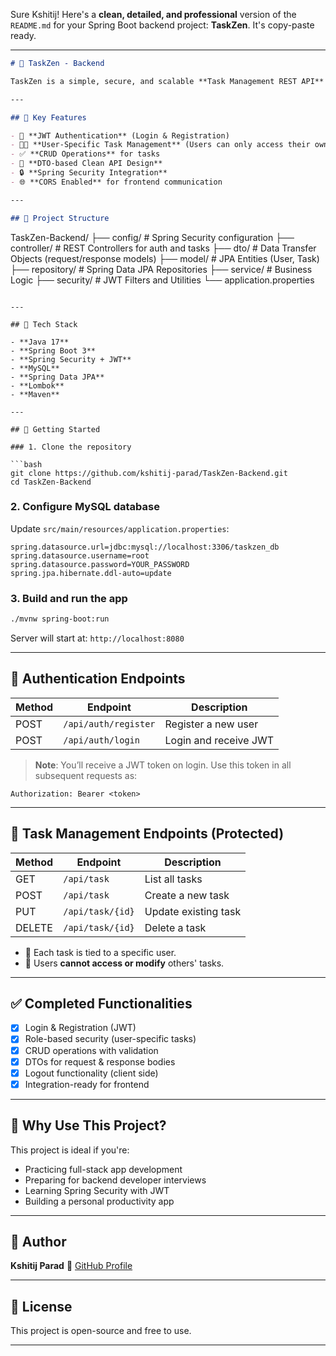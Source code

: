Sure Kshitij! Here's a **clean, detailed, and professional** version of the `README.md` for your Spring Boot backend project: **TaskZen**. It's copy-paste ready.

---

```markdown
# 🧘 TaskZen - Backend

TaskZen is a simple, secure, and scalable **Task Management REST API** built with **Spring Boot** and **MySQL**, designed for personal productivity applications. This backend handles authentication, user-specific task management, and integrates seamlessly with a modern frontend (built using Next.js).

---

## 📌 Key Features

- 🔐 **JWT Authentication** (Login & Registration)
- 🧑‍💻 **User-Specific Task Management** (Users can only access their own tasks)
- ✅ **CRUD Operations** for tasks
- 🔄 **DTO-based Clean API Design**
- 🔒 **Spring Security Integration**
- 🌐 **CORS Enabled** for frontend communication

---

## 📁 Project Structure

```

TaskZen-Backend/
├── config/             # Spring Security configuration
├── controller/         # REST Controllers for auth and tasks
├── dto/                # Data Transfer Objects (request/response models)
├── model/              # JPA Entities (User, Task)
├── repository/         # Spring Data JPA Repositories
├── service/            # Business Logic
├── security/           # JWT Filters and Utilities
└── application.properties

````

---

## 🔧 Tech Stack

- **Java 17**
- **Spring Boot 3**
- **Spring Security + JWT**
- **MySQL**
- **Spring Data JPA**
- **Lombok**
- **Maven**

---

## 🚀 Getting Started

### 1. Clone the repository

```bash
git clone https://github.com/kshitij-parad/TaskZen-Backend.git
cd TaskZen-Backend
````

### 2. Configure MySQL database

Update `src/main/resources/application.properties`:

```
spring.datasource.url=jdbc:mysql://localhost:3306/taskzen_db
spring.datasource.username=root
spring.datasource.password=YOUR_PASSWORD
spring.jpa.hibernate.ddl-auto=update
```

### 3. Build and run the app

```bash
./mvnw spring-boot:run
```

Server will start at: `http://localhost:8080`

---

## 🔐 Authentication Endpoints

| Method | Endpoint             | Description           |
| ------ | -------------------- | --------------------- |
| POST   | `/api/auth/register` | Register a new user   |
| POST   | `/api/auth/login`    | Login and receive JWT |

> **Note**: You’ll receive a JWT token on login. Use this token in all subsequent requests as:

```
Authorization: Bearer <token>
```

---

## 📌 Task Management Endpoints (Protected)

| Method | Endpoint         | Description          |
| ------ | ---------------- | -------------------- |
| GET    | `/api/task`      | List all tasks       |
| POST   | `/api/task`      | Create a new task    |
| PUT    | `/api/task/{id}` | Update existing task |
| DELETE | `/api/task/{id}` | Delete a task        |

* 🧍 Each task is tied to a specific user.
* 👮 Users **cannot access or modify** others' tasks.

---

## ✅ Completed Functionalities

* [x] Login & Registration (JWT)
* [x] Role-based security (user-specific tasks)
* [x] CRUD operations with validation
* [x] DTOs for request & response bodies
* [x] Logout functionality (client side)
* [x] Integration-ready for frontend

---

## 🤔 Why Use This Project?

This project is ideal if you're:

* Practicing full-stack app development
* Preparing for backend developer interviews
* Learning Spring Security with JWT
* Building a personal productivity app

---

## 👤 Author

**Kshitij Parad**
🔗 [GitHub Profile](https://github.com/kshitij-parad)

---

## 📄 License

This project is open-source and free to use.

---
